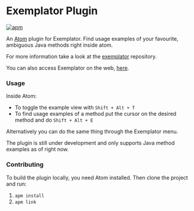 # Exemplator Plugin
[![apm](https://img.shields.io/apm/v/badges.svg)](https://atom.io/packages/exemplator-plugin)

An [Atom](https://atom.io/) plugin for Exemplator. Find usage examples of your favourite, ambiguous Java methods right inside atom.

For more information take a look at the [exemplator](https://github.com/exemplator/exemplator) repository.

You can also access Exemplator on the web, [here](https://exemplator.xyz).

### Usage

Inside Atom:
- To toggle the example view with ```Shift + Alt + T```  
- To find usage examples of a method put the cursor on the desired method and do ```Shift + Alt + E```

Alternatively you can do the same thing through the Exemplator menu.

The plugin is still under development and only supports Java method examples as of right now.

### Contributing

To build the plugin locally, you need Atom installed. Then clone the project and run:

1. ```apm install```
2. ```apm link```
